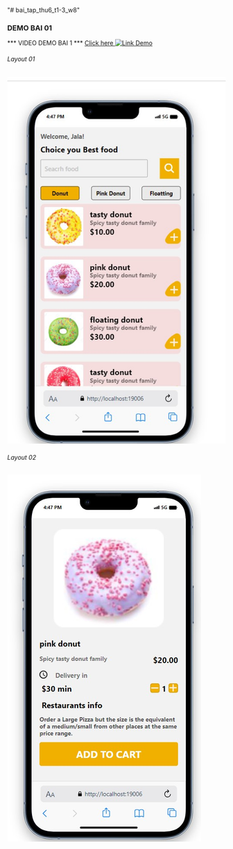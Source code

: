 "# bai_tap_thu6_t1-3_w8" 
### DEMO BAI 01
*** VIDEO DEMO BAI 1 ***
[Click here ](https://www.youtube.com/watch?v=-wyZP1MEXaw)
[![Link Demo](https://img.youtube.com/vi/-wyZP1MEXaw/0.jpg)](https://www.youtube.com/watch?v=-wyZP1MEXaw)
###### Layout 01 
![LAYOUT 01](https://github.com/Vu14082002/bai_tap_thu6_t1-3_w8/blob/master/demo/bai01/Layout01.jpg)
###### Layout 02
![LAYOUT 02](https://github.com/Vu14082002/bai_tap_thu6_t1-3_w8/blob/master/demo/bai01/Layout02.jpg)



